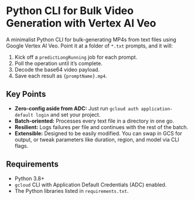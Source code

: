 # **Python CLI for Bulk Video Generation with Vertex AI Veo**

A minimalist Python CLI for bulk-generating MP4s from text files using Google Vertex AI Veo. Point it at a folder of `*.txt` prompts, and it will:

1. Kick off a `predictLongRunning` job for each prompt.  
2. Poll the operation until it’s complete.  
3. Decode the base64 video payload.  
4. Save each result as `{promptName}.mp4`.

## **Key Points**

* **Zero-config aside from ADC:** Just run `gcloud auth application-default login` and set your project.  
* **Batch-oriented:** Processes every text file in a directory in one go.  
* **Resilient:** Logs failures per file and continues with the rest of the batch.  
* **Extensible:** Designed to be easily modified. You can swap in GCS for output, or tweak parameters like duration, region, and model via CLI flags.

## **Requirements**

* Python 3.8+  
* `gcloud` CLI with Application Default Credentials (ADC) enabled.  
* The Python libraries listed in `requirements.txt`.
